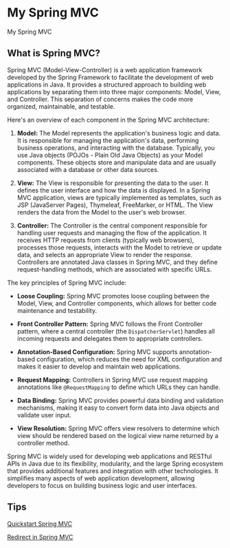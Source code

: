 # My Spring MVC

My Spring MVC

## What is Spring MVC?

Spring MVC (Model-View-Controller) is a web application framework developed by the Spring Framework to facilitate the development of web applications in Java. It provides a structured approach to building web applications by separating them into three major components: Model, View, and Controller. This separation of concerns makes the code more organized, maintainable, and testable.

Here's an overview of each component in the Spring MVC architecture:

1. **Model:** The Model represents the application's business logic and data. It is responsible for managing the application's data, performing business operations, and interacting with the database. Typically, you use Java objects (POJOs - Plain Old Java Objects) as your Model components. These objects store and manipulate data and are usually associated with a database or other data sources.

2. **View:** The View is responsible for presenting the data to the user. It defines the user interface and how the data is displayed. In a Spring MVC application, views are typically implemented as templates, such as JSP (JavaServer Pages), Thymeleaf, FreeMarker, or HTML. The View renders the data from the Model to the user's web browser.

3. **Controller:** The Controller is the central component responsible for handling user requests and managing the flow of the application. It receives HTTP requests from clients (typically web browsers), processes those requests, interacts with the Model to retrieve or update data, and selects an appropriate View to render the response. Controllers are annotated Java classes in Spring MVC, and they define request-handling methods, which are associated with specific URLs.

The key principles of Spring MVC include:

- **Loose Coupling:** Spring MVC promotes loose coupling between the Model, View, and Controller components, which allows for better code maintenance and testability.

- **Front Controller Pattern:** Spring MVC follows the Front Controller pattern, where a central controller (the `DispatcherServlet`) handles all incoming requests and delegates them to appropriate controllers.

- **Annotation-Based Configuration:** Spring MVC supports annotation-based configuration, which reduces the need for XML configuration and makes it easier to develop and maintain web applications.

- **Request Mapping:** Controllers in Spring MVC use request mapping annotations like `@RequestMapping` to define which URLs they can handle.

- **Data Binding:** Spring MVC provides powerful data binding and validation mechanisms, making it easy to convert form data into Java objects and validate user input.

- **View Resolution:** Spring MVC offers view resolvers to determine which view should be rendered based on the logical view name returned by a controller method.

Spring MVC is widely used for developing web applications and RESTful APIs in Java due to its flexibility, modularity, and the large Spring ecosystem that provides additional features and integration with other technologies. It simplifies many aspects of web application development, allowing developers to focus on building business logic and user interfaces.

## Tips

[Quickstart Spring MVC](SpringMVCQuickstart.md)

[Redirect in Spring MVC](SpringMVCRedirect.md)
